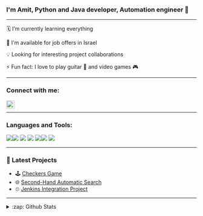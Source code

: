 ### I'm Amit, Python and Java developer, Automation engineer   👋

---

🗓 I’m currently learning everything 

📕 I'm available for job offers in Israel

💡 Looking for interesting project collaborations

⚡ Fun fact: I love to play guitar 🎸 and video games 🎮

---

### Connect with me:

[<img align="left" alt="amit-biderman | LinkedIn" width="22px" src="https://cdn.jsdelivr.net/npm/simple-icons@v3/icons/linkedin.svg" />][linkedin]

<br />

---

### Languages and Tools:
<img src="https://img.icons8.com/color/36/000000/python.png"/><img src="https://img.icons8.com/color/36/000000/java-coffee-cup-logo.png"/>
<img src="https://img.icons8.com/officel/30/000000/selenium-test-automation.png"/>
<img src="https://img.icons8.com/color/26/000000/jenkins.png"/>
<img src="https://img.icons8.com/color/36/000000/linux.png"/><img src="https://img.icons8.com/dusk/30/000000/database-restore.png"/>
<img src="https://img.icons8.com/fluent/36/000000/github.png"/>


---

### 📕 Latest Projects

- 🕹️ [Checkers Game](https://github.com/amitbiderman/Checkers)
- 🌐 [Second-Hand Automatic Search](https://github.com/amitbiderman/Selenium)
- ⏲ [Jenkins Integration Project](https://github.com/amitbiderman/Jenkins)



---

<details>
  <summary>:zap: Github Stats</summary>

  <img align="left" alt="codeSTACKr's Github Stats" src="https://github-readme-stats.codestackr.vercel.app/api?username=amitbiderman&show_icons=true&hide_border=true" />

</details>

[github]: https://github.com/amitbiderman
[linkedin]: https://www.linkedin.com/in/amit-biderman/
[webdevplaylist]: https://www.youtube.com/playlist?list=PLkwxH9e_vrAJ0WbEsFA9W3I1W-g_BTsbt
[jsplaylist]: https://www.youtube.com/playlist?list=PLkwxH9e_vrALRJKu7wfXby3MKeflhTu6B
[cssplaylist]: https://www.youtube.com/playlist?list=PLkwxH9e_vrALSdvZuEh6gqQdmDoDIoqz4
[reactplaylist]: https://www.youtube.com/playlist?list=PLkwxH9e_vrAK4TdffpxKY3QGyHCpxFcQ0
